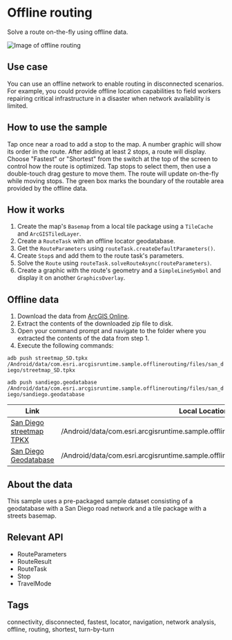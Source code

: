 # Offline routing

Solve a route on-the-fly using offline data.

![Image of offline routing](offline-routing.png)

## Use case

You can use an offline network to enable routing in disconnected scenarios. For example, you could provide offline location capabilities to field workers repairing critical infrastructure in a disaster when network availability is limited.

## How to use the sample

Tap once near a road to add a stop to the map. A number graphic will show its order in the route. After adding at least 2 stops, a route will display. Choose "Fastest" or "Shortest" from the switch at the top of the screen to control how the route is optimized. Tap stops to select them, then use a double-touch drag gesture to move them. The route will update on-the-fly while moving stops. The green box marks the boundary of the routable area provided by the offline data.

## How it works

1. Create the map's `Basemap` from a local tile package using a `TileCache` and `ArcGISTiledLayer`.
2. Create a `RouteTask` with an offline locator geodatabase.
3. Get the `RouteParameters` using `routeTask.createDefaultParameters()`.
4. Create `Stop`s and add them to the route task's parameters.
5. Solve the `Route` using `routeTask.solveRouteAsync(routeParameters)`.
6. Create a graphic with the route's geometry and a `SimpleLineSymbol` and display it on another `GraphicsOverlay`.

## Offline data

1. Download the data from [ArcGIS Online](https://arcgisruntime.maps.arcgis.com/home/item.html?id=df193653ed39449195af0c9725701dca).
2. Extract the contents of the downloaded zip file to disk.
3. Open your command prompt and navigate to the folder where you extracted the contents of the data from step 1.
4. Execute the following commands:

`adb push streetmap_SD.tpkx /Android/data/com.esri.arcgisruntime.sample.offlinerouting/files/san_diego/streetmap_SD.tpkx`

`adb push sandiego.geodatabase /Android/data/com.esri.arcgisruntime.sample.offlinerouting/files/san_diego/sandiego.geodatabase`

Link | Local Location
---------|-------|
|[San Diego streetmap TPKX](https://arcgisruntime.maps.arcgis.com/home/item.html?id=df193653ed39449195af0c9725701dca)| /Android/data/com.esri.arcgisruntime.sample.offlinerouting/files/streetmap_SD.tpkx |
|[San Diego Geodatabase](https://arcgisruntime.maps.arcgis.com/home/item.html?id=df193653ed39449195af0c9725701dca)| /Android/data/com.esri.arcgisruntime.sample.offlinerouting/files/sandiego.geodatabase |

## About the data

This sample uses a pre-packaged sample dataset consisting of a geodatabase with a San Diego road network and a tile package with a streets basemap.

## Relevant API

* RouteParameters
* RouteResult
* RouteTask
* Stop
* TravelMode

## Tags

connectivity, disconnected, fastest, locator, navigation, network analysis, offline, routing, shortest, turn-by-turn
